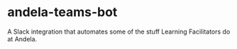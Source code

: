 # andela-teams-bot
A Slack integration that automates some of the stuff Learning Facilitators do at Andela.
